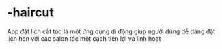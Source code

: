 # -haircut
App đặt lịch cắt tóc là một ứng dụng di động giúp người dùng dễ dàng đặt lịch hẹn với các salon tóc một cách tiện lợi và linh hoạt

